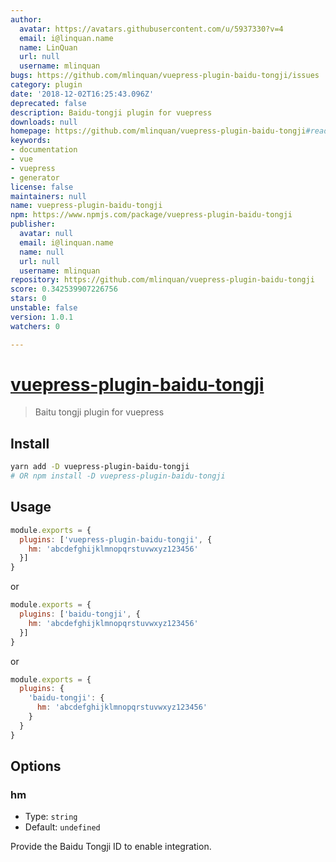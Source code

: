```yaml
---
author:
  avatar: https://avatars.githubusercontent.com/u/5937330?v=4
  email: i@linquan.name
  name: LinQuan
  url: null
  username: mlinquan
bugs: https://github.com/mlinquan/vuepress-plugin-baidu-tongji/issues
category: plugin
date: '2018-12-02T16:25:43.096Z'
deprecated: false
description: Baidu-tongji plugin for vuepress
downloads: null
homepage: https://github.com/mlinquan/vuepress-plugin-baidu-tongji#readme
keywords:
- documentation
- vue
- vuepress
- generator
license: false
maintainers: null
name: vuepress-plugin-baidu-tongji
npm: https://www.npmjs.com/package/vuepress-plugin-baidu-tongji
publisher:
  avatar: null
  email: i@linquan.name
  name: null
  url: null
  username: mlinquan
repository: https://github.com/mlinquan/vuepress-plugin-baidu-tongji
score: 0.342539907226756
stars: 0
unstable: false
version: 1.0.1
watchers: 0

---
```


# [vuepress-plugin-baidu-tongji](https://github.com/mlinquan/vuepress-plugin-baidu-tongji)

> Baitu tongji plugin for vuepress

## Install

```bash
yarn add -D vuepress-plugin-baidu-tongji
# OR npm install -D vuepress-plugin-baidu-tongji
```

## Usage

```javascript
module.exports = {
  plugins: ['vuepress-plugin-baidu-tongji', {
    hm: 'abcdefghijklmnopqrstuvwxyz123456'
  }]
}
```
or
```javascript
module.exports = {
  plugins: ['baidu-tongji', {
    hm: 'abcdefghijklmnopqrstuvwxyz123456'
  }]
}
```
or
```javascript
module.exports = {
  plugins: {
    'baidu-tongji': {
      hm: 'abcdefghijklmnopqrstuvwxyz123456'
    }
  }
}
```

## Options

### hm

- Type: `string`
- Default: `undefined`

Provide the Baidu Tongji ID to enable integration.
